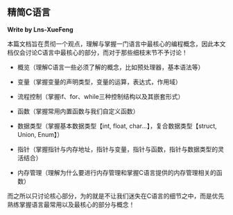 ## 精简C语言

**Write by Lns-XueFeng**

本篇文档旨在贯彻一个观点，理解与掌握一门语言中最核心的编程概念，因此本文档仅会讨论C语言中最核心的部分，而对于那些细枝末节不予讨论！

- 概览（理解C语言一些必须了解的概念，比如预处理器，基本语法等）
- 变量（掌握变量的声明类型，变量的运算，表达式，作用域）

- 流程控制（掌握if、for、while三种控制结构以及其嵌套形式）
- 函数（掌握常用内置函数与我们自定义函数）
- 数据类型（掌握基本数据类型【int, float, char...】，复合数据类型【struct, Union, Enum】）
- 指针（掌握指针与内存地址，指针与变量，指针与函数，指针与数据类型的灵活结合）
- 内存管理（理解为什么要进行内存管理和掌握C语言提供的内存管理相关的函数）

而之所以只讨论核心部分，为的就是不让我们迷失在C语言的细节之中，而是优先熟练掌握语言最常用以及最核心的部分与概念！
